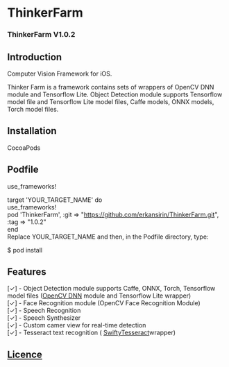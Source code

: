 # ThinkerFarm


### ThinkerFarm V1.0.2  

## Introduction  
Computer Vision Framework for iOS.  

Thinker Farm is a framework contains sets of wrappers of OpenCV DNN module and Tensorflow Lite. Object Detection module supports Tensorflow model file and Tensorflow Lite model files, Caffe models, ONNX models, Torch model files.   

## Installation 
CocoaPods  

## Podfile  
use_frameworks!  

target 'YOUR_TARGET_NAME' do  
    use_frameworks!  
    pod 'ThinkerFarm', :git => "https://github.com/erkansirin/ThinkerFarm.git", :tag => "1.0.2"  
end  
Replace YOUR_TARGET_NAME and then, in the Podfile directory, type:  

$ pod install  


## Features  

[✓] - Object Detection module supports Caffe, ONNX, Torch, Tensorflow model files ([OpenCV DNN](https://docs.opencv.org/master/d2/d58/tutorial_table_of_content_dnn.html) module and Tensorflow Lite wrapper)  
[✓] - Face Recognition module (OpenCV Face Recognition Module)  
[✓] - Speech Recognition  
[✓] - Speech Synthesizer   
[✓] - Custom camer view for real-time detection  
[✓] - Tesseract text recognition ( [SwiftyTesseract](https://github.com/SwiftyTesseract/SwiftyTesseractl)wrapper)  



## [Licence](https://github.com/erkansirin/ThinkerFarm/blob/master/LICENSE)  
